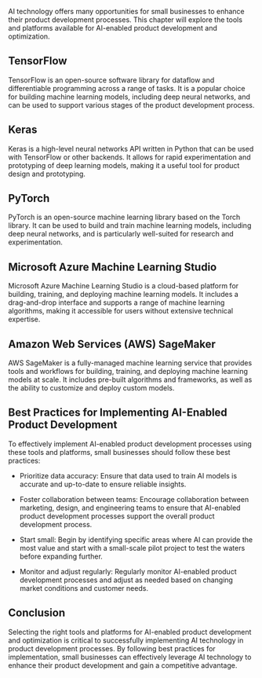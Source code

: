 

AI technology offers many opportunities for small businesses to enhance their product development processes. This chapter will explore the tools and platforms available for AI-enabled product development and optimization.

TensorFlow
----------

TensorFlow is an open-source software library for dataflow and differentiable programming across a range of tasks. It is a popular choice for building machine learning models, including deep neural networks, and can be used to support various stages of the product development process.

Keras
-----

Keras is a high-level neural networks API written in Python that can be used with TensorFlow or other backends. It allows for rapid experimentation and prototyping of deep learning models, making it a useful tool for product design and prototyping.

PyTorch
-------

PyTorch is an open-source machine learning library based on the Torch library. It can be used to build and train machine learning models, including deep neural networks, and is particularly well-suited for research and experimentation.

Microsoft Azure Machine Learning Studio
---------------------------------------

Microsoft Azure Machine Learning Studio is a cloud-based platform for building, training, and deploying machine learning models. It includes a drag-and-drop interface and supports a range of machine learning algorithms, making it accessible for users without extensive technical expertise.

Amazon Web Services (AWS) SageMaker
-----------------------------------

AWS SageMaker is a fully-managed machine learning service that provides tools and workflows for building, training, and deploying machine learning models at scale. It includes pre-built algorithms and frameworks, as well as the ability to customize and deploy custom models.

Best Practices for Implementing AI-Enabled Product Development
--------------------------------------------------------------

To effectively implement AI-enabled product development processes using these tools and platforms, small businesses should follow these best practices:

* Prioritize data accuracy: Ensure that data used to train AI models is accurate and up-to-date to ensure reliable insights.

* Foster collaboration between teams: Encourage collaboration between marketing, design, and engineering teams to ensure that AI-enabled product development processes support the overall product development process.

* Start small: Begin by identifying specific areas where AI can provide the most value and start with a small-scale pilot project to test the waters before expanding further.

* Monitor and adjust regularly: Regularly monitor AI-enabled product development processes and adjust as needed based on changing market conditions and customer needs.

Conclusion
----------

Selecting the right tools and platforms for AI-enabled product development and optimization is critical to successfully implementing AI technology in product development processes. By following best practices for implementation, small businesses can effectively leverage AI technology to enhance their product development and gain a competitive advantage.


